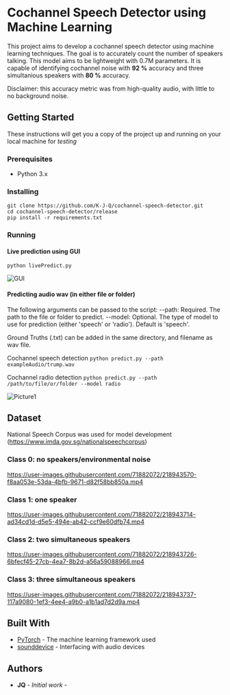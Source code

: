 # Cochannel Speech Detector using Machine Learning

This project aims to develop a cochannel speech detector using machine learning techniques. The goal is to accurately count the number of speakers talking. This model aims to be lightweight with 0.7M parameters. It is capable of identifying cochannel noise with **92 %** accuracy and three simultanious speakers with **80 %** accuracy. 

Disclaimer: this accuracy metric was from high-quality audio, with little to no background noise.

## Getting Started

These instructions will get you a copy of the project up and running on your local machine for *testing*

### Prerequisites

- Python 3.x

### Installing

```
git clone https://github.com/K-J-Q/cochannel-speech-detector.git
cd cochannel-speech-detector/release
pip install -r requirements.txt
```

### Running
#### Live prediction using GUI
`python livePredict.py`

![GUI](https://user-images.githubusercontent.com/71882072/218946682-e8f47490-19c4-4ef6-a7c3-7dcd9d6cfa5c.png)


#### Predicting audio wav (in either file or folder) 
The following arguments can be passed to the script:
--path: Required. The path to the file or folder to predict.
--model: Optional. The type of model to use for prediction (either 'speech' or 'radio'). Default is 'speech'.

Ground Truths (.txt) can be added in the same directory, and filename as wav file.

Cochannel speech detection
`python predict.py --path exampleAudio/trump.wav`

Cochannel radio detection
`python predict.py --path /path/to/file/or/folder --model radio`

![Picture1](https://user-images.githubusercontent.com/71882072/218946427-bedcf57b-6697-4cb8-a763-e37579ad615a.png)



## Dataset
National Speech Corpus was used for model development (https://www.imda.gov.sg/nationalspeechcorpus)
### Class 0: no speakers/environmental noise
https://user-images.githubusercontent.com/71882072/218943570-f8aa053e-53da-4bfb-9671-d82f58bb850a.mp4
### Class 1: one speaker
https://user-images.githubusercontent.com/71882072/218943714-ad34cd1d-d5e5-494e-ab42-ccf9e60dfb74.mp4
### Class 2: two simultaneous speakers
https://user-images.githubusercontent.com/71882072/218943726-6bfecf45-27cb-4ea7-8b2d-a56a59088966.mp4
### Class 3: three simultaneous speakers
https://user-images.githubusercontent.com/71882072/218943737-117a9080-1ef3-4ee4-a9b0-a1b1ad7d2d9a.mp4

## Built With

* [PyTorch](https://pytorch.org/) - The machine learning framework used
* [sounddevice](https://pypi.org/project/sounddevice/) - Interfacing with audio devices

## Authors

* **JQ** - *Initial work* -
